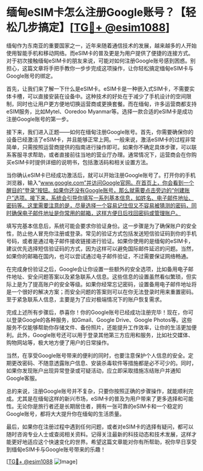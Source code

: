 # 缅甸eSIM卡怎么注册Google账号？【轻松几步搞定】[[TG💪+ @esim1088](https://t.me/s/esim1088)]

缅甸作为东南亚的重要国家之一，近年来随着通信技术的发展，越来越多的人开始使用智能手机和移动网络。而eSIM卡的普及更是为用户提供了便捷的连接方式。对于初次接触缅甸eSIM卡的朋友来说，可能对如何注册Google账号感到困惑。别担心，这篇文章将手把手教你一步步完成这项操作，让你轻松搞定缅甸eSIM卡与Google账号的绑定。

首先，让我们来了解一下什么是eSIM卡。eSIM卡是一种嵌入式SIM卡，不需要实体卡槽，可以直接安装在设备中。这种技术的好处在于减少了手机设计的空间限制，同时也让用户更方便地切换运营商或更换套餐。而在缅甸，许多运营商都支持eSIM服务，比如Mytel、Ooredoo Myanmar等。选择一款合适的eSIM卡是成功注册Google账号的第一步。

接下来，我们进入正题——如何在缅甸注册Google账号。首先，你需要确保你的设备已经激活了eSIM卡，并且能够正常上网。一般来说，激活eSIM卡的过程非常简单，只需按照运营商提供的指南进行操作即可。如果你不确定具体步骤，可以联系客服寻求帮助，或者直接前往当地的营业厅办理。通常情况下，运营商会在你购买eSIM卡时提供详细的说明书，包括激活码和相关设置方法。

当你确认eSIM卡已经成功激活后，就可以开始注册Google账号了。打开你的手机浏览器，输入“www.google.com”并访问Google官网。在首页上，你会看到一个醒目的“登录”按钮。如果你还没有Google账号，那么就需要点击旁边的“创建账户”选项。接下来，系统会引导你填写一系列基本信息，如姓名、电子邮件地址、密码等。这里需要注意的是，尽量选择一个容易记住但又不容易被猜测的密码，同时确保电子邮件地址是你常用的邮箱，这样方便日后找回密码或管理账户。

填写完基本信息后，系统可能会要求你验证身份。这一步骤是为了确保账户的安全性，防止他人冒充你注册或登录。常见的验证方式包括发送短信验证码到你的手机号码，或者是通过电子邮件接收链接进行验证。如果你使用的是缅甸的eSIM卡，建议优先选择短信验证码的方式，因为这样可以避免国际邮件延迟的问题。当然，如果你的邮箱在国内，也可以尝试通过电子邮件验证，不过需要保证网络畅通。

在完成身份验证之后，Google会让你设置一些额外的安全选项，比如备用电子邮件地址、安全问题答案以及紧急联系人信息。这些信息的设置虽然看似繁琐，但实际上是为了提高账户的安全等级。如果你经常忘记密码，设置备用电子邮件地址将是一个很好的解决方案；而安全问题的答案则可以在你无法登录时用来重置密码。至于紧急联系人信息，主要是为了应对极端情况下的账户恢复需求。

完成上述所有步骤后，恭喜你！你的Google账号已经成功注册完毕！现在，你可以登录Google的各种服务，如Gmail、Google Drive、Google Photos等。这些服务不仅能够帮助你存储文件、备份照片，还能提升工作效率，让你的生活更加便利。此外，Google账号还可以用于登录其他第三方应用和服务，比如社交媒体、购物网站等，极大地方便了用户的日常操作。

当然，在享受Google账号带来的便利的同时，也要注意保护个人信息的安全。定期更改密码、不随意透露账户信息、安装杀毒软件等措施都是必不可少的。同时，如果你发现账户出现异常登录或可疑活动，应立即采取措施冻结账户并通知Google客服。

总的来说，注册Google账号并不复杂，只要你按照正确的步骤操作，就能顺利完成。尤其是在缅甸这样的新兴市场，eSIM卡的普及为用户带来了更多选择和可能性。无论你是旅行者还是长期居住者，拥有一张可靠的eSIM卡和一个稳定的Google账号，都将大大提升你在缅甸的生活质量。

最后，如果你在注册过程中遇到任何问题，或者对eSIM卡的选择有疑问，都可以随时咨询专业人士或查阅相关资料。记得关注最新的科技动态和技术发展，这样才能更好地适应这个快速变化的世界。希望这篇文章能对你有所帮助，祝你早日享受到缅甸eSIM卡与Google账号带来的乐趣！

[[TG💪+ @esim1088](https://t.me/s/esim1088) ![Image](https://i.postimg.cc/4NQfJmqS/Snipaste-2025-05-13-00-14-12.png)]